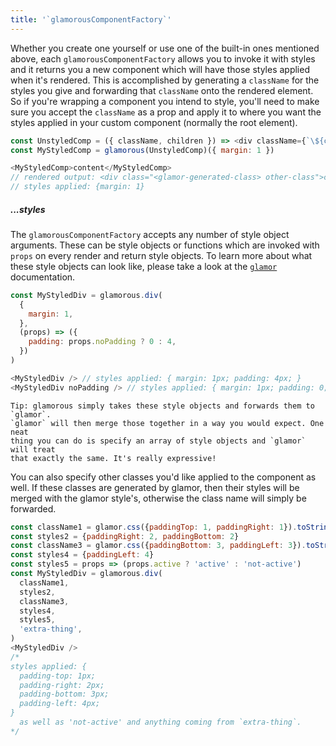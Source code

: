 ```yaml
---
title: '`glamorousComponentFactory`'
---
```


Whether you create one yourself or use one of the built-in ones mentioned above, each `glamorousComponentFactory` allows you to invoke it with styles and it returns you a new component which will have those styles applied when it's rendered. This is accomplished by generating a `className` for the styles you give and forwarding that `className` onto the rendered element. So if you're wrapping a component you intend to style, you'll need to make sure you accept the `className` as a prop and apply it to where you want the styles applied in your custom component (normally the root element).

```js
const UnstyledComp = ({ className, children }) => <div className={`\${className} other-class`}>{children}</div>
const MyStyledComp = glamorous(UnstyledComp)({ margin: 1 })

<MyStyledComp>content</MyStyledComp>
// rendered output: <div class="<glamor-generated-class> other-class">content</div>
// styles applied: {margin: 1}
```
##### ...styles

The `glamorousComponentFactory` accepts any number of style object arguments. These can be style objects or functions which are invoked with `props` on every render and return style objects. To learn more about what these style objects can look like, please take a look at the [`glamor`](https://github.com/threepointone/glamor) documentation.

```js
const MyStyledDiv = glamorous.div(
  {
    margin: 1,
  },
  (props) => ({
    padding: props.noPadding ? 0 : 4,
  })
)

<MyStyledDiv /> // styles applied: { margin: 1px; padding: 4px; }
<MyStyledDiv noPadding /> // styles applied: { margin: 1px; padding: 0; }
```

```callout {title: 'Tip', type: 'info'}
Tip: glamorous simply takes these style objects and forwards them to `glamor`.
`glamor` will then merge those together in a way you would expect. One neat
thing you can do is specify an array of style objects and `glamor` will treat
that exactly the same. It's really expressive!
```

You can also specify other classes you'd like applied to the component as well. If these classes are generated by glamor, then their styles will be merged with the glamor style's, otherwise the class name will simply be forwarded.

```js
const className1 = glamor.css({paddingTop: 1, paddingRight: 1}).toString()
const styles2 = {paddingRight: 2, paddingBottom: 2}
const className3 = glamor.css({paddingBottom: 3, paddingLeft: 3}).toString()
const styles4 = {paddingLeft: 4}
const styles5 = props => (props.active ? 'active' : 'not-active')
const MyStyledDiv = glamorous.div(
  className1,
  styles2,
  className3,
  styles4,
  styles5,
  'extra-thing',
)
<MyStyledDiv /> 
/* 
styles applied: {
  padding-top: 1px;
  padding-right: 2px;
  padding-bottom: 3px;
  padding-left: 4px;
}
  as well as 'not-active' and anything coming from `extra-thing`.
*/
```
